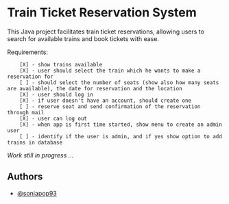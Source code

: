
# Train Ticket Reservation System

This Java project facilitates train ticket reservations, allowing users to search for available trains and book tickets with ease.

Requirements:

        [X] - show trains available
		[X] - user should select the train which he wants to make a reservation for
		[ ] - should select the number of seats (show also how many seats are available), the date for reservation and the location
        [X] - user should log in
        [X] - if user doesn't have an account, should create one
		[ ] - reserve seat and send confirmation of the reservation through mail
		[X] - user can log out
		[X] - when app is first time started, show menu to create an admin user
		[ ] - identify if the user is admin, and if yes show option to add trains in database


*Work still in progress ...*

## Authors

- [@soniapop93](https://github.com/soniapop93)

